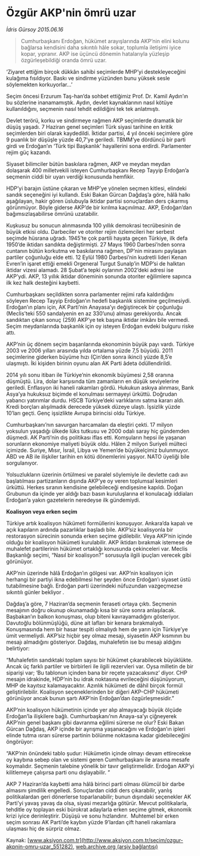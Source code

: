 # Özgür AKP'nin ömrü uzar

*İdris Gürsoy 2015.06.16*

<div class="pNewsDetailMainContent ctx_content" itemprop="articleBody">
 <blockquote>
  <p>
   Cumhurbaşkanı Erdoğan, hükümet arayışlarında AKP’nin elini kolunu bağlarsa kendisini daha sıkıntılı hâle sokar, toplumla iletişimi iyice kopar, yıpranır. AKP ise üçüncü dönemin hatalarıyla yüzleşip özgürleşebildiği oranda ömrü uzar.
  </p>
 </blockquote>
 <p>
  ‘Ziyaret ettiğim birçok dükkân sahibi seçimlerde MHP’yi destekleyeceğini kulağıma fısıldıyor. Baskı ve sindirme yüzünden bunu yüksek sesle söylemekten korkuyorlar…’
 </p>
 <p>
  Seçim öncesi Erzurum Taş-han’da sohbet ettiğimiz Prof. Dr. Kamil Aydın’ın bu sözlerine inanamamıştık. Aydın, devlet kaynaklarının nasıl kötüye kullanıldığını, seçmenin nasıl tehdit edildiğini tek tek anlatmıştı.
 </p>
 <p>
  Devlet terörü, korku ve sindirmeye rağmen AKP seçimlerde dramatik bir düşüş yaşadı. 7 Haziran genel seçimleri Türk siyasi tarihine en kritik seçimlerden biri olarak kaydedildi. İktidar partisi, 4 yıl önceki seçimlere göre 9 puanlık bir düşüşle yüzde 40,7’ye geriledi. TBMM’ye dördüncü bir parti girdi ve Erdoğan’ın ‘Türk tipi Başkanlık’ hayallerini sona erdirdi. Parlamenter rejim güç kazandı.
 </p>
 <p>
  Siyaset bilimciler bütün baskılara rağmen, AKP ve meydan meydan dolaşarak 400 milletvekili isteyen Cumhurbaşkanı Recep Tayyip Erdoğan’a seçmenin ciddi bir uyarı verdiği konusunda hemfikir.
 </p>
 <p>
  HDP’yi barajın üstüne çıkaran ve MHP’ye yönelen seçmen kitlesi, elindeki sandık seçeneğini iyi kullandı. Eski Bakan Gürcan Dağdaş’a göre, hâlâ halkı aşağılayan, hakir gören üslubuyla iktidar partisi sonuçlardan ders çıkarmış görünmüyor. Böyle giderse AKP’de bir kırılma kaçınılmaz. AKP, Erdoğan’dan bağımsızlaşabilirse ömrünü uzatabilir.
 </p>
 <p>
  Kuşkusuz bu sonucun alınmasında 100 yıllık demokrasi tecrübesinin de büyük etkisi oldu. Darbeciler ve otoriter rejim özlemcileri her serbest seçimde hüsrana uğradı. 1945’te çok partili hayata geçen Türkiye, ilk defa 1950’de iktidarı sandıkta değiştirmişti. 27 Mayıs 1960 Darbesi’nden sonra cuntanın bütün korkutma ve baskılarına rağmen, DP’nin mirasını paylaşan partiler çoğunluğu elde etti. 12 Eylül 1980 Darbesi’nin kudretli lideri Kenan Evren’in işaret ettiği emekli Orgeneral Turgut Sunalp’in MDP’si de halktan iktidar vizesi alamadı. 28 Şubat’a tepki oylarının 2002’deki adresi ise AKP’ydi. AKP, 13 yıllık iktidar döneminin sonunda otoriter eğilimlere sapınca ilk kez halk desteğini kaybetti.
 </p>
 <p>
  Cumhurbaşkanı seçildikten sonra parlamenter rejimi rafa kaldırdığını söyleyen Recep Tayyip Erdoğan’ın hedefi başkanlık sistemine geçilmesiydi. Erdoğan’ın planı için, AK Parti’nin Anayasa’yı değiştirecek bir çoğunluğu (Meclis’teki 550 sandalyenin en az 330’unu) alması gerekiyordu. Ancak sandıktan çıkan sonuç (259) AKP’ye tek başına iktidar imkânı bile vermedi. Seçim meydanlarında başkanlık için oy isteyen Erdoğan evdeki bulguru riske attı.
 </p>
 <p>
  AKP’nin üç dönem seçim başarılarında ekonominin büyük payı vardı. Türkiye 2003 ve 2006 yılları arasında yılda ortalama yüzde 7,5 büyüdü. 2011 seçimlerine giderken büyüme hızı (Çin’den sonra ikinci) yüzde 8,5’e ulaşmıştı. İki kişiden birinin oyunu alan AK Parti âdeta ödüllendirildi.
 </p>
 <p>
  2014 yılı sonu itibarı ile Türkiye’nin ekonomik büyümesi 2,58 oranına düşmüştü. Lira, dolar karşısında tüm zamanların en düşük seviyelerine geriledi. Enflasyon iki haneli rakamları gördü. Hukukun askıya alınması, Bank Asya’ya hukuksuz biçimde el konulması sermayeyi ürküttü. Doğrudan yabancı yatırımlar durdu. HSCB Türkiye’deki varlıklarını satma kararı aldı. Kredi borçları alışılmadık derecede yüksek düzeye ulaştı. İşsizlik yüzde 10’ları geçti. Genç işsizlikte Avrupa birincisi oldu Türkiye.
 </p>
 <p>
  Cumhurbaşkanı’nın savurgan harcamaları da eleştiri çekti. 17 milyon yoksulun yaşadığı ülkede lüks tutkusu ve 2000 odalı saray hiç gündemden düşmedi. AK Parti’nin dış politikası iflas etti. Komşuların hepsi ile yaşanan sorunların ekonomiye maliyeti büyük oldu. Hâlen 2 milyon Suriyeli mülteci içimizde. Suriye, Mısır, İsrail, Libya ve Yemen’de büyükelçimiz bulunmuyor. ABD ve AB ile ilişkiler tarihin en kötü dönemlerini yaşıyor. NATO üyeliği bile sorgulanıyor.
 </p>
 <p>
  Yolsuzlukların üzerinin örtülmesi ve paralel söylemiyle ile devlette cadı avı başlatılması partizanların dışında AKP’ye oy veren toplumsal kesimleri ürküttü. Herkes sıranın kendisine gelebileceği endişesine kapıldı. Doğan Grubunun da içinde yer aldığı bazı basın kuruluşlarına el konulacağı iddiaları Erdoğan’a yakın gazetelerin neredeyse ilk gündemiydi.
 </p>
 <p>
  <strong>
   Koalisyon veya erken seçim
  </strong>
 </p>
 <p>
  Türkiye artık koalisyon hükümeti formüllerini konuşuyor. Ankara’da kapalı ve açık kapıların ardında pazarlıklar başladı bile. AKP’siz koalisyonla bir restorasyon sürecinin sonunda erken seçime gidilebilir. Veya AKP’nin içinde olduğu bir koalisyon hükümeti kurulabilir. AKP iktidarı bırakmak istemese de muhalefet partilerinin hükümet ortaklığı konusunda çekinceleri var. Meclis Başkanlığı seçimi, “Nasıl bir koalisyon?” sorusuyla ilgili ipuçları verecek gibi görünüyor.
 </p>
 <p>
  AKP’nin üzerinde hâlâ Erdoğan’ın gölgesi var. AKP’nin koalisyon için herhangi bir partiyi ikna edebilmesi her şeyden önce Erdoğan’ı siyaset üstü tutabilmesine bağlı. Erdoğan parti üzerindeki nüfuzundan vazgeçmezse sıkıntılı günler bekliyor .
 </p>
 <p>
  Dağdaş’a göre, 7 Haziran’da seçmenin feraseti ortaya çıktı. Seçmenin mesajının doğru okunup okunamadığı kısa bir süre sonra anlaşılacak. Başbakan’ın balkon konuşması, olup biteni kavrayamadığını gösteriyor. Davutoğlu bölünmüşlüğü, düne ait lafları bir kenara bırakmalıydı. Konuşmasında hem bir hasar tespiti olmalıydı hem de yarın için Türkiye’ye ümit vermeliydi. AKP’siz hiçbir şey olmaz mesajı, siyasetin AKP kısmının bu mesajı almadığını gösteriyor. Dağdaş, muhalefetin ise bu mesajı aldığını belirtiyor:
 </p>
 <p>
  “Muhalefetin sandıktaki toplam sayısı bir hükümet çıkarabilecek büyüklükte. Ancak üç farklı partiler ve birbirleri ile ilgili rezervleri var. Oysa milletin de bir siparişi var; ‘Bu tablonun içinden bana bir reçete yazacaksınız’ diyor. CHP mesajın idrakinde, HDP’nin bu idrak noktasına evrileceğini düşünüyorum, MHP de kayıtsız kalamayacaktır. Azınlık hükümeti de dâhil birçok formül geliştirilebilir. Koalisyon seçeneklerinden bir diğeri AKP-CHP hükümeti görünüyor ancak bunun şartı AKP’nin Erdoğan’dan özgürleşmesidir.”
 </p>
 <p>
  AKP’nin koalisyon hükümetinin içinde yer alıp almayacağı büyük ölçüde Erdoğan’la ilişkilere bağlı. Cumhurbaşkanı’nın Anaya-sa’yı çiğneyerek AKP’nin genel başkanı gibi davranma eğilimi sürerse ne olur? Eski Bakan Gürcan Dağdaş, AKP içinde bir ayrışma yaşanacağını ve Erdoğan’ın ipleri elinde tutma ısrarı sürerse partinin bölünme noktasına kadar gidebileceğini öngörüyor:
 </p>
 <p>
  “AKP’nin önündeki tablo şudur: Hükümetin içinde olmayı devam ettirecekse oy kaybına sebep olan ve sistemi geren Cumhurbaşkanı ile arasına mesafe koymalıdır. Seçmenin talebine yönelik bir tavır geliştirmelidir. Erdoğan AKP’yi kilitlemeye çalışırsa parti onu dışlayabilir. ”
 </p>
 <p>
  AKP 7 Haziran’da kaybetti ama hâlâ birinci parti olması ölümcül bir darbe almasını şimdilik engelledi. Sonuçlardan ciddi ders çıkarabilir, yanlış politikalardan geri dönerlerse toparlanabilir; bunun dışındaki seçenekler AK Parti’yi yavaş yavaş da olsa, siyasi mezarlığa götürür. Mevcut politikalarla, tehditle oy toplayan eski bürokrat adaylarla erken seçime gitmek, ekonomik krizi iyice derinleştirir. Düşüşü ve sonu hızlandırır.  Muhtemel bir erken seçim sonrası AK Parti’de kaybın yüzde 9’lardan çift haneli rakamlara ulaşması hiç de sürpriz olmaz.
 </p>
</div>


Kaynak: [www.aksiyon.com.tr](http://www.aksiyon.com.tr/secim/ozgur-akpnin-omru-uzar_551282), [web.archive.org (arşiv bağlantısı)](http://web.archive.org/web/20151223151602/http://www.aksiyon.com.tr/secim/ozgur-akpnin-omru-uzar_551282)
